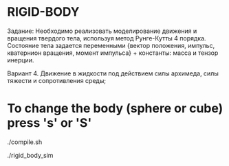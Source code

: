 # RIGID-BODY
 Задание: Необходимо реализовать моделирование движения и вращения твердого тела, используя метод Рунге-Кутты 4 порядка. Состояние тела задается переменными {вектор положения, импульс, кватернион вращения, момент импульса} + константы: масса и тензор инерции.

Вариант 4. Движение в жидкости под действием силы архимеда, силы тяжести и сопротивления среды;

# To change the body (sphere or cube) press 's' or 'S'


./compile.sh

./rigid_body_sim
